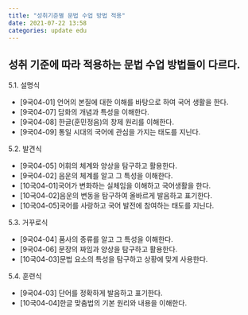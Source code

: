 ```yaml
---
title: "성취기준별 문법 수업 방법 적용"
date: 2021-07-22 13:58
categories: update edu
---
```


## 성취 기준에 따라 적용하는 문법 수업 방법들이 다르다.

5.1. 설명식

* [9국04-01] 언어의 본질에 대한 이해를 바탕으로 하여 국어 생활을 한다.
* [9국04-07] 담화의 개념과 특성을 이해한다.
* [9국04-08] 한글(훈민정음)의 창제 원리를 이해한다.
* [9국04-09] 통일 시대의 국어에 관심을 가지는 태도를 지닌다.

5.2. 발견식

* [9국04-05] 어휘의 체계와 양상을 탐구하고 활용한다.
* [9국04-02] 음운의 체계를 알고 그 특성을 이해한다.
* [10국04-01]국어가 변화하는 실체임을 이해하고 국어생활을 한다.
* [10국04-02]음운의 변동을 탐구하여 올바르게 발음하고 표기한다.
* [10국04-05]국어를 사랑하고 국어 발전에 참여하는 태도를 지닌다.

5.3. 거꾸로식

* [9국04-04] 품사의 종류를 알고 그 특성을 이해한다.
* [9국04-06] 문장의 짜임과 양상을 탐구하고 활용한다.
* [10국04-03]문법 요소의 특성을 탐구하고 상황에 맞게 사용한다.

5.4. 훈련식

* [9국04-03] 단어를 정확하게 발음하고 표기한다.
* [10국04-04]한글 맞춤법의 기본 원리와 내용을 이해한다.
